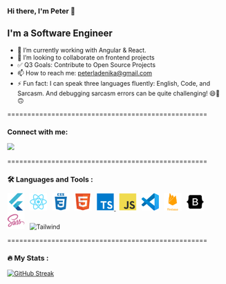 ### Hi there, I'm Peter 👋
## I'm a Software Engineer
- 🔭 I’m currently working with Angular & React.
- 👯 I’m looking to collaborate on frontend projects
- ✅ Q3 Goals: Contribute to Open Source Projects
- 📫 How to reach me: peterladenika@gmail.com
- ⚡ Fun fact: I can speak three languages fluently: English, Code, and Sarcasm. And debugging sarcasm errors can be quite challenging! 😄🤖🙃

==================================================

### Connect with me:

<p align="left">
<a href = "https://www.linkedin.com/in/peter-ladenika/"><img src="https://img.icons8.com/fluent/48/000000/linkedin.png"/></a>
<!-- <a href = "https://twitter.com/__peterr"><img src="https://img.icons8.com/fluent/48/000000/twitter.png"/></a> -->
</p> 

==================================================

### :hammer_and_wrench: Languages and Tools :
<img src="https://github.com/devicons/devicon/blob/master/icons/flutter/flutter-original.svg" title="Flutter" alt="Flutter" width="40" height="40"/> &nbsp;
<img src="https://github.com/devicons/devicon/blob/master/icons/react/react-original.svg" title="React" alt="React" width="40" height="40"/> &nbsp;
<img src="https://github.com/devicons/devicon/blob/master/icons/css3/css3-plain-wordmark.svg" title="CSS3" alt="CSS" width="40" height="40"/> &nbsp;
<img src="https://github.com/devicons/devicon/blob/master/icons/html5/html5-original.svg" title="HTML5" alt="HTML" width="40" height="40"/> &nbsp;
<a href="https://www.typescriptlang.org/" target="_blank" rel="noreferrer">
  <img src="https://raw.githubusercontent.com/devicons/devicon/master/icons/typescript/typescript-original.svg" alt="typescript" width="40" height="40"/>
</a> &nbsp;
<img src="https://github.com/devicons/devicon/blob/master/icons/javascript/javascript-original.svg" title="JavaScript" alt="JavaScript" width="40" height="40"/> &nbsp;
<img src="https://raw.githubusercontent.com/github/explore/80688e429a7d4ef2fca1e82350fe8e3517d3494d/topics/visual-studio-code/visual-studio-code.png" title="vscode" width="40" height="40"/> &nbsp;
<img src="https://github.com/devicons/devicon/blob/master/icons/firebase/firebase-plain-wordmark.svg" title="Firebase" alt="Firebase" width="40" height="40"/> &nbsp;
<img src="https://github.com/devicons/devicon/blob/master/icons/bootstrap/bootstrap-plain.svg" title="Bootstrap" alt="Bootstrap" width="40" height="40"/> &nbsp;
<img src="https://github.com/devicons/devicon/blob/master/icons/sass/sass-original.svg" title="SCSS" alt="SCSS" width="40" height="40"/> &nbsp;
<img src="https://user-images.githubusercontent.com/25181517/202896760-337261ed-ee92-4979-84c4-d4b829c7355d.png" title="Tailwind" alt="Tailwind" width="40" height="40"/> &nbsp;


==================================================

### :fire: My Stats :
[![GitHub Streak](http://github-readme-streak-stats.herokuapp.com?user=LadenikaPeter&theme=dark&background=000000)](https://git.io/streak-stats)


